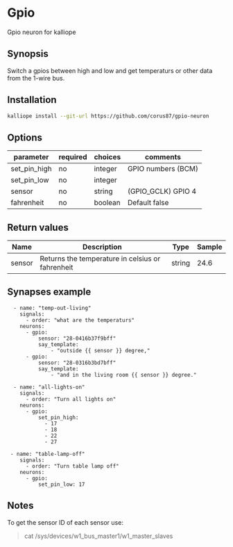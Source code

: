 # Gpio
Gpio neuron for kalliope
## Synopsis

Switch a gpios between high and low and get temperaturs or other data from the 1-wire bus.

## Installation
```bash
kalliope install --git-url https://github.com/corus87/gpio-neuron
```

## Options

| parameter    | required | choices  | comments          |
|--------------|----------|----------|-------------------|
| set_pin_high | no       | integer  | GPIO numbers (BCM)|
| set_pin_low  | no       | integer  |                   |
| sensor       | no       | string   | (GPIO_GCLK) GPIO 4|
| fahrenheit   | no       | boolean  | Default false     |

## Return values

| Name         | Description                                      | Type   | Sample |
|--------------|--------------------------------------------------|--------|--------|
| sensor       | Returns the temperature in celsius or fahrenheit | string | 24.6   |


## Synapses example
```
  - name: "temp-out-living"
    signals:
      - order: "what are the temperaturs"
    neurons:
      - gpio:
          sensor: "28-0416b37f9bff"          
          say_template:
              - "outside {{ sensor }} degree,"   
      - gpio:        
          sensor: "28-0316b3bd7bff"
          say_template:
              - "and in the living room {{ sensor }} degree."  
  
  - name: "all-lights-on"
    signals:
      - order: "Turn all lights on"
    neurons:
      - gpio:
          set_pin_high:
            - 17
            - 18
            - 22
            - 27
 
 - name: "table-lamp-off"
    signals:
      - order: "Turn table lamp off"
    neurons:
      - gpio:
          set_pin_low: 17
```
## Notes
To get the sensor ID of each sensor use:
> cat /sys/devices/w1_bus_master1/w1_master_slaves



